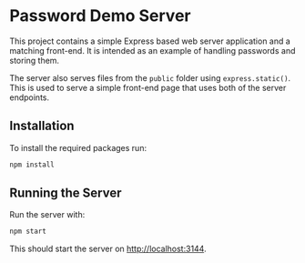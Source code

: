 # Password Demo Server

This project contains a simple Express based web server
application and a matching front-end.  It is intended
as an example of handling passwords and storing them.

The server also serves files from the `public` folder using `express.static()`.
This is used to serve a simple front-end page that uses both of the
server endpoints.

## Installation

To install the required packages run:

```bash
npm install
```

## Running the Server

Run the server with:

```bash
npm start
```

This should start the server on <http://localhost:3144>.
